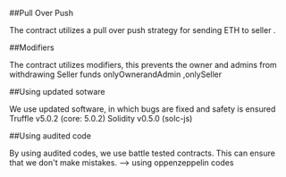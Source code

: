 
##Pull Over Push

The contract utilizes  a pull over push strategy for sending ETH to seller .

##Modifiers

The contract utilizes modifiers, this prevents the owner and admins from withdrawing Seller funds
  onlyOwnerandAdmin ,onlySeller

##Using updated sotware 

We use updated software, in which bugs are fixed and safety is ensured
          Truffle v5.0.2 (core: 5.0.2)
          Solidity v0.5.0 (solc-js)

##Using audited code

By using audited codes, we use battle tested contracts. This can ensure that we don't make mistakes.
--> using oppenzeppelin codes
